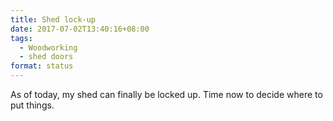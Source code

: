 ```yaml
---
title: Shed lock-up
date: 2017-07-02T13:40:16+08:00
tags:
  - Woodworking
  - shed doors
format: status
---
```

As of today, my shed can finally be locked up. Time now to decide where to put things.
